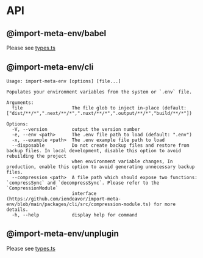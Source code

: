 # API

## @import-meta-env/babel

Please see [types.ts](https://github.com/iendeavor/import-meta-env/blob/main/packages/babel/src/types.ts)

## @import-meta-env/cli

```
Usage: import-meta-env [options] [file...]

Populates your environment variables from the system or `.env` file.

Arguments:
  file                  The file glob to inject in-place (default: ["dist/**/*",".next/**/*",".nuxt/**/*",".output/**/*","build/**/*"])

Options:
  -V, --version         output the version number
  -e, --env <path>      The .env file path to load (default: ".env")
  -x, --example <path>  The .env example file path to load
  --disposable          Do not create backup files and restore from backup files. In local development, disable this option to avoid rebuilding the project
                        when environment variable changes, In production, enable this option to avoid generating unnecessary backup files.
  --compression <path>  A file path which should expose two functions: `compressSync` and `decompressSync`. Please refer to the `CompressionModule`
                        interface (https://github.com/iendeavor/import-meta-env/blob/main/packages/cli/src/compression-module.ts) for more details.
  -h, --help            display help for command
```

## @import-meta-env/unplugin

Please see [types.ts](https://github.com/iendeavor/import-meta-env/blob/main/packages/unplugin/src/types.ts)
